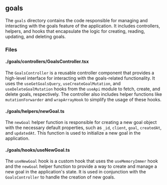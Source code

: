 ## goals

The `goals` directory contains the code responsible for managing and interacting with the goals feature of the application. It includes controllers, helpers, and hooks that encapsulate the logic for creating, reading, updating, and deleting goals.

### Files

#### ./goals/controllers/GoalsController.tsx

The `GoalsController` is a reusable controller component that provides a high-level interface for interacting with the goals-related functionality. It uses the `useGetGoalsQuery`, `useCreateGoalMutation`, and `useDeleteGoalMutation` hooks from the `useApi` module to fetch, create, and delete goals, respectively. The controller also includes helper functions like `mutationForwarder` and `wrapArrayHook` to simplify the usage of these hooks.

#### ./goals/helpers/newGoal.ts

The `newGoal` helper function is responsible for creating a new goal object with the necessary default properties, such as `_id`, `client`, `goal`, `createdAt`, and `updatedAt`. This function is used to initialize a new goal in the application.

#### ./goals/hooks/useNewGoal.ts

The `useNewGoal` hook is a custom hook that uses the `useMemoryImmer` hook and the `newGoal` helper function to provide a way to create and manage a new goal in the application's state. It is used in conjunction with the `GoalsController` to handle the creation of new goals.
